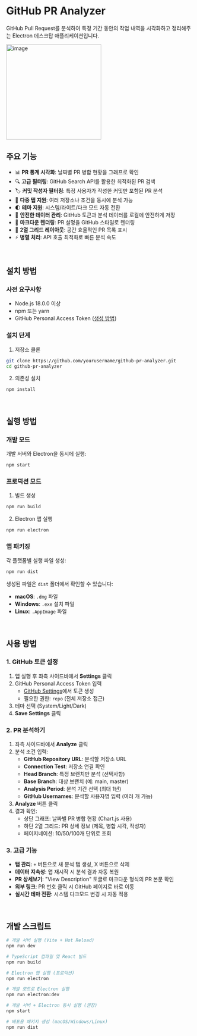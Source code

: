 # GitHub PR Analyzer

GitHub Pull Request를 분석하여 특정 기간 동안의 작업 내역을 시각화하고 정리해주는 Electron 데스크탑 애플리케이션입니다.

<img width="256" height="256" alt="image" src="https://github.com/user-attachments/assets/936f91a9-0bef-47fc-955e-8efb7e7a03ac" />

<br>

## 주요 기능

- 📊 **PR 통계 시각화**: 날짜별 PR 병합 현황을 그래프로 확인
- 🔍 **고급 필터링**: GitHub Search API를 활용한 최적화된 PR 검색
- 🏷️ **커밋 작성자 필터링**: 특정 사용자가 작성한 커밋만 포함된 PR 분석
- 📑 **다중 탭 지원**: 여러 저장소나 조건을 동시에 분석 가능
- 🌓 **테마 지원**: 시스템/라이트/다크 모드 자동 전환
- 🔐 **안전한 데이터 관리**: GitHub 토큰과 분석 데이터를 로컬에 안전하게 저장
- 📝 **마크다운 렌더링**: PR 설명을 GitHub 스타일로 렌더링
- 📄 **2열 그리드 레이아웃**: 공간 효율적인 PR 목록 표시
- ⚡ **병렬 처리**: API 호출 최적화로 빠른 분석 속도

<br>

## 설치 방법

### 사전 요구사항

- Node.js 18.0.0 이상
- npm 또는 yarn
- GitHub Personal Access Token ([생성 방법](https://github.com/settings/tokens))

### 설치 단계

1. 저장소 클론
```bash
git clone https://github.com/yourusername/github-pr-analyzer.git
cd github-pr-analyzer
```

2. 의존성 설치
```bash
npm install
```

<br>

## 실행 방법

### 개발 모드

개발 서버와 Electron을 동시에 실행:
```bash
npm start
```

### 프로덕션 모드

1. 빌드 생성
```bash
npm run build
```

2. Electron 앱 실행
```bash
npm run electron
```

### 앱 패키징

각 플랫폼별 실행 파일 생성:
```bash
npm run dist
```

생성된 파일은 `dist` 폴더에서 확인할 수 있습니다:
- **macOS**: `.dmg` 파일
- **Windows**: `.exe` 설치 파일
- **Linux**: `.AppImage` 파일

<br>

## 사용 방법

### 1. GitHub 토큰 설정

1. 앱 실행 후 좌측 사이드바에서 **Settings** 클릭
2. GitHub Personal Access Token 입력
   - [GitHub Settings](https://github.com/settings/tokens)에서 토큰 생성
   - 필요한 권한: `repo` (전체 저장소 접근)
3. 테마 선택 (System/Light/Dark)
4. **Save Settings** 클릭

### 2. PR 분석하기

1. 좌측 사이드바에서 **Analyze** 클릭
2. 분석 조건 입력:
   - **GitHub Repository URL**: 분석할 저장소 URL
   - **Connection Test**: 저장소 연결 확인
   - **Head Branch**: 특정 브랜치만 분석 (선택사항)
   - **Base Branch**: 대상 브랜치 (예: main, master)
   - **Analysis Period**: 분석 기간 선택 (최대 1년)
   - **GitHub Usernames**: 분석할 사용자명 입력 (여러 개 가능)
3. **Analyze** 버튼 클릭
4. 결과 확인:
   - 상단 그래프: 날짜별 PR 병합 현황 (Chart.js 사용)
   - 하단 2열 그리드: PR 상세 정보 (제목, 병합 시각, 작성자)
   - 페이지네이션: 10/50/100개 단위로 조회

### 3. 고급 기능

- **탭 관리**: `+` 버튼으로 새 분석 탭 생성, X 버튼으로 삭제
- **데이터 지속성**: 앱 재시작 시 분석 결과 자동 복원
- **PR 상세보기**: "View Description" 토글로 마크다운 형식의 PR 본문 확인
- **외부 링크**: PR 번호 클릭 시 GitHub 페이지로 바로 이동
- **실시간 테마 전환**: 시스템 다크모드 변경 시 자동 적용

<br>

## 개발 스크립트

```bash
# 개발 서버 실행 (Vite + Hot Reload)
npm run dev

# TypeScript 컴파일 및 React 빌드
npm run build

# Electron 앱 실행 (프로덕션)
npm run electron

# 개발 모드로 Electron 실행
npm run electron:dev

# 개발 서버 + Electron 동시 실행 (권장)
npm start

# 배포용 패키지 생성 (macOS/Windows/Linux)
npm run dist
```